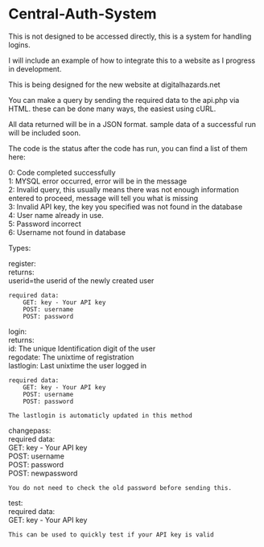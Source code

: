 # Central-Auth-System

This is not designed to be accessed directly, this is a system for handling logins.

I will include an example of how to integrate this to a website as I progress in development.

This is being designed for the new website at digitalhazards.net

You can make a query by sending the required data to the api.php via HTML. these can be done many ways, the easiest using cURL.

All data returned will be in a JSON format. sample data of a successful run will be included soon.

The code is the status after the code has run, you can find a list of them here:

0: Code completed successfully<br>
1: MYSQL error occurred, error will be in the message<br>
2: Invalid query, this usually means there was not enough information entered to proceed, message will tell you what is missing<br>
3: Invalid API key, the key you specified was not found in the database<br>
4: <Registration> User name already in use.<br>
5: <Login> Password incorrect<br>
6: <Login> Username not found in database<br>

Types:<br>

register:<br>
	returns:<br>
		userid=the userid of the newly created user<br>

	required data:
		GET: key - Your API key
		POST: username
		POST: password

login:<br>
	returns:<br>
		id: The unique Identification digit of the user<br>
		regodate: The unixtime of registration<br>
		lastlogin: Last unixtime the user logged in<br>
	
	required data:
		GET: key - Your API key
		POST: username
		POST: password
		
	The lastlogin is automaticly updated in this method
		
		
changepass:<br>
	required data:<br>
		GET: key - Your API key<br>
		POST: username<br>
		POST: password<br>
		POST: newpassword<br>
		
	You do not need to check the old password before sending this.
		
		
test:<br>
	required data:<br>
		GET: key - Your API key<br>
		
	This can be used to quickly test if your API key is valid